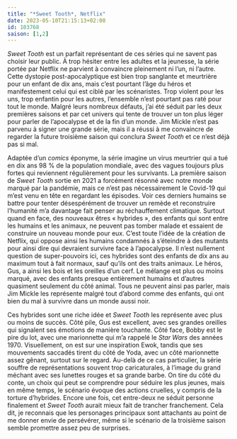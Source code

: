 ```yaml
---
title: "*Sweet Tooth*, Netflix"
date: 2023-05-10T21:15:13+02:00
id: 103768 
saison: [1,2]
---
```


*Sweet Tooth* est un parfait représentant de ces séries qui ne savent pas choisir leur public. À trop hésiter entre les adultes et la jeunesse, la série portée par Netflix ne parvient à convaincre pleinement ni l’un, ni l’autre. Cette dystopie post-apocalyptique est bien trop sanglante et meurtrière pour un enfant de dix ans, mais c’est pourtant l’âge du héros et manifestement celui qui est ciblé par les scénaristes. Trop violent pour les uns, trop enfantin pour les autres, l’ensemble n’est pourtant pas raté pour tout le monde. Malgré leurs nombreux défauts, j’ai été séduit par les deux premières saisons et par cet univers qui tente de trouver un ton plus léger pour parler de l’apocalypse et de la fin d’un monde. Jim Mickle n’est pas parvenu à signer une grande série, mais il a réussi à me convaincre de regarder la future troisième saison qui conclura *Sweet Tooth* et ce n’est déjà pas si mal.

Adaptée d’un *comics* éponyme, la série imagine un virus meurtrier qui a tué en dix ans 98 % de la population mondiale, avec des vagues toujours plus fortes qui reviennent régulièrement pour les survivants. La première saison de *Sweet Tooth* sortie en 2021 a forcément résonné avec notre monde marqué par la pandémie, mais ce n’est pas nécessairement le Covid-19 qui m’est venu en tête en regardant les épisodes. Voir ces derniers humains se battre pour tenter désespérément de trouver un remède et reconstruire l’humanité m’a davantage fait penser au réchauffement climatique. Surtout quand en face, des nouveaux êtres « hybrides », des enfants qui sont entre les humains et les animaux, ne peuvent pas tomber malade et essaient de construire un nouveau monde pour eux. C’est toute l’idée de la création de Netflix, qui oppose ainsi les humains condamnés à s’éteindre à des mutants pour ainsi dire qui devraient survivre face à l’apocalypse. Il n’est nullement question de super-pouvoirs ici, ces hybrides sont des enfants de dix ans au maximum tout à fait normaux, sauf qu’ils ont des traits animaux. Le héros, Gus, a ainsi les bois et les oreilles d’un cerf. Le mélange est plus ou moins marqué, avec des enfants presque entièrement humains et d’autres quasiment seulement du côté animal. Tous ne peuvent ainsi pas parler, mais Jim Mickle les représente malgré tout d’abord comme des enfants, qui ont bien du mal à survivre dans un monde aussi noir.

Ces hybrides sont une riche idée et *Sweet Tooth* les représente avec plus ou moins de succès. Côté pile, Gus est excellent, avec ses grandes oreilles qui signalent ses émotions de manière touchante. Côté face, Bobby est le pire du lot, avec une marionnette qui m’a rappelé le *Star Wars* des années 1970. Visuellement, on est sur une inspiration Ewok, tandis que ses mouvements saccadés tirent du côté de Yoda, avec un côté marionnette assez gênant, surtout sur le regard. Au-delà de ce cas particulier, la série souffre de représentations souvent trop caricaturales, à l’image du grand méchant avec ses lunettes rouges et sa grande barbe. On tire du côté du conte, un choix qui peut se comprendre pour séduire les plus jeunes, mais en même temps, le scénario évoque des actions cruelles, y compris de la torture d’hybrides. Encore une fois, cet entre-deux ne séduit personne finalement et *Sweet Tooth* aurait mieux fait de trancher franchement. Cela dit, je reconnais que les personages principaux sont attachants au point de me donner envie de persévérer, même si le scénario de la troisième saison semble promettre assez peu de surprises. 


